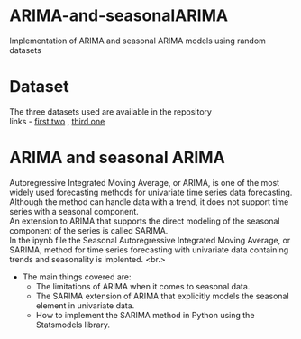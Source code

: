 # ARIMA-and-seasonalARIMA
Implementation of ARIMA and seasonal ARIMA models using random datasets
# Dataset 
The three datasets used are available in the repository <br/>
links - [first two](https://machinelearningmastery.com/time-series-datasets-for-machine-learning/) , [third one](https://www.kaggle.com/anupamshah/perrin-freres-monthly-champagne-sales)
<br/>
# ARIMA and seasonal ARIMA
Autoregressive Integrated Moving Average, or ARIMA, is one of the most widely used forecasting methods for univariate time series data forecasting.
<br/>
Although the method can handle data with a trend, it does not support time series with a seasonal component.
<br/>
An extension to ARIMA that supports the direct modeling of the seasonal component of the series is called SARIMA.
<br/>
In the ipynb file the Seasonal Autoregressive Integrated Moving Average, or SARIMA, method for time series forecasting with univariate data containing trends and seasonality 
is implented.
<br.>
* The main things covered are:
     * The limitations of ARIMA when it comes to seasonal data.
     * The SARIMA extension of ARIMA that explicitly models the seasonal element in univariate data.
     * How to implement the SARIMA method in Python using the Statsmodels library.
